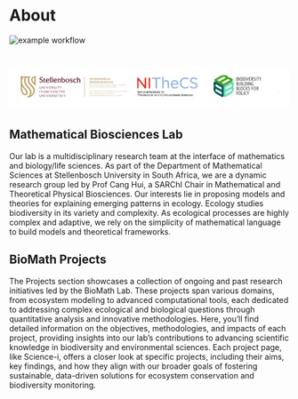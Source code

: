# About
![example workflow](https://github.com/github/docs/actions/workflows/main.yml/badge.svg)
# ![biomath](assets/logo.png)
## Mathematical Biosciences Lab
Our lab is a multidisciplinary research team at the interface of mathematics and biology/life sciences. As part of the Department of Mathematical Sciences at Stellenbosch University in South Africa, we are a dynamic research group led by Prof Cang Hui, a SARChI Chair in Mathematical and Theoretical Physical Biosciences. Our interests lie in proposing models and theories for explaining emerging patterns in ecology. Ecology studies biodiversity in its variety and complexity. As ecological processes are highly complex and adaptive, we rely on the simplicity of mathematical language to build models and theoretical frameworks.

## BioMath Projects
The Projects section showcases a collection of ongoing and past research initiatives led by the BioMath Lab. These projects span various domains, from ecosystem modeling to advanced computational tools, each dedicated to addressing complex ecological and biological questions through quantitative analysis and innovative methodologies. Here, you’ll find detailed information on the objectives, methodologies, and impacts of each project, providing insights into our lab’s contributions to advancing scientific knowledge in biodiversity and environmental sciences. Each project page, like Science-i, offers a closer look at specific projects, including their aims, key findings, and how they align with our broader goals of fostering sustainable, data-driven solutions for ecosystem conservation and biodiversity monitoring.
